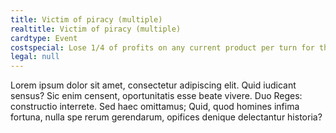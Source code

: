 ```yaml
---
title: Victim of piracy (multiple)
realtitle: Victim of piracy (multiple)
cardtype: Event
costspecial: Lose 1/4 of profits on any current product per turn for the next two turns.
legal: null
---
```


Lorem ipsum dolor sit amet, consectetur adipiscing elit. Quid iudicant sensus? Sic enim censent, oportunitatis esse beate vivere. Duo Reges: constructio interrete. Sed haec omittamus; Quid, quod homines infima fortuna, nulla spe rerum gerendarum, opifices denique delectantur historia?
